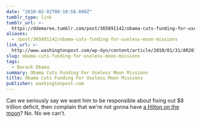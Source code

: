 ```yaml
---
date: "2010-02-02T00:10:58.000Z"
tumblr_type: link
tumblr_url: >-
  https://ddemaree.tumblr.com/post/365891142/obama-cuts-funding-for-useless-moon-missions
aliases:
  - /post/365891142/obama-cuts-funding-for-useless-moon-missions
link_url: >-
  http://www.washingtonpost.com/wp-dyn/content/article/2010/01/31/AR2010013101058.html
slug: obama-cuts-funding-for-useless-moon-missions
tags:
  - Barack Obama
summary: Obama Cuts Funding For Useless Moon Missions
title: Obama Cuts Funding For Useless Moon Missions
publisher: washingtonpost.com
---
```


Can we seriously say we want him to be responsible about fixing out $8 trillion deficit, then complain that we're not gonna have [a Hilton on the moon](http://www.spacefuture.com/archive/hotels_in_space.shtml)? No. No we can't.
